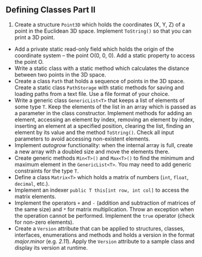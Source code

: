 ## Defining Classes Part II

1. Create a structure `Point3D` which holds the coordinates (X, Y, Z) of a point in the Euclidean 3D space. Implement `ToString()` so that you can print a 3D point.
* Add a private static read-only field which holds the origin of the coordinate system – the point O(0, 0, 0). Add a static property to access the point O.
* Write a static class with a static method which calculates the distance between two points in the 3D space.
* Create a class `Path` that holds a sequence of points in the 3D space. Create a static class `PathStorage` with static methods for saving and loading paths from a text file. Use a file format of your choice.
* Write a generic class `GenericList<T>` that keeps a list of elements of some type `T`. Keep the elements of the list in an array which is passed as a parameter in the class constructor. Implement methods for adding an element, accessing an element by index, removing an element by index, inserting an element at a specified position, clearing the list, finding an element by its value and the method `ToString()`. Check all input parameters to avoid accessing non-existent elements.
* Implement _autogrow_ functionality: when the internal array is full, create a new array with a doubled size and move the elements there.
* Create generic methods `Min<T>()` and `Max<T>()` to find the minimum and maximum element in the `GenericList<T>`. You may need to add generic constraints for the type `T`.
* Define a class `Matrix<T>` which holds a matrix of numbers (`int`, `float`, `decimal`, etc.).
* Implement an indexer `public T this[int row, int col]` to access the matrix elements.
* Implement the operators `+` and `-` (addition and subtraction of matrices of the same size) and `*` for matrix multiplication. Throw an exception when the operation cannot be performed. Implement the `true` operator (check for non-zero elements).
* Create a `Version` attribute that can be applied to structures, classes, interfaces, enumerations and methods and holds a version in the format _major.minor_ (e.g. _2.11_). Apply the `Version` attribute to a sample class and display its version at runtime.
